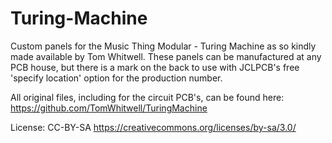 # Turing-Machine
Custom panels for the Music Thing Modular - Turing Machine as so kindly made available by Tom Whitwell.
These panels can be manufactured at any PCB house, but there is a mark on the back to use with JCLPCB's free 'specify location' option for the production number.


All original files, including for the circuit PCB's, can be found here: https://github.com/TomWhitwell/TuringMachine

License:
CC-BY-SA https://creativecommons.org/licenses/by-sa/3.0/
